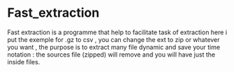 # Fast_extraction
Fast extraction is a programme that help to facilitate task of extraction here i put the exemple for .gz to csv , you can change the ext to zip or whatever you want , the purpose is to extract many file dynamic and save your time
notation : the sources file (zipped) will remove and you will have just the inside files.
